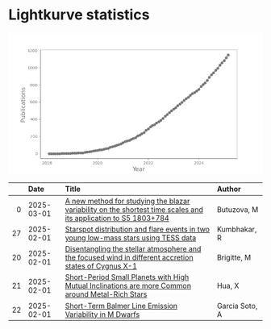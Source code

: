 
<h1>Lightkurve statistics</h1>

![publications](out/lightkurve-publications.png)  

|    | Date       | Title                                                                                                                                                                             | Author         |
|---:|:-----------|:----------------------------------------------------------------------------------------------------------------------------------------------------------------------------------|:---------------|
|  0 | 2025-03-01 | [A new method for studying the blazar variability on the shortest time scales and its application to S5 1803+784](https://ui.adsabs.harvard.edu/abs/2025JHEAp..45...19B/abstract) | Butuzova, M    |
| 27 | 2025-02-01 | [Starspot distribution and flare events in two young low-mass stars using TESS data](https://ui.adsabs.harvard.edu/abs/2025arXiv250204906K/abstract)                              | Kumbhakar, R   |
| 20 | 2025-02-01 | [Disentangling the stellar atmosphere and the focused wind in different accretion states of Cygnus X-1](https://ui.adsabs.harvard.edu/abs/2025arXiv250207989B/abstract)           | Brigitte, M    |
| 21 | 2025-02-01 | [Short-Period Small Planets with High Mutual Inclinations are more Common around Metal-Rich Stars](https://ui.adsabs.harvard.edu/abs/2025arXiv250200442H/abstract)                | Hua, X         |
| 22 | 2025-02-01 | [Short-Term Balmer Line Emission Variability in M Dwarfs](https://ui.adsabs.harvard.edu/abs/2025arXiv250202568G/abstract)                                                         | Garcia Soto, A |
    
